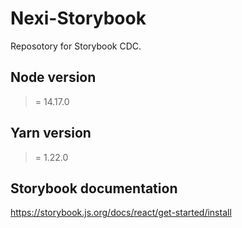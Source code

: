# Nexi-Storybook
Reposotory for Storybook CDC.

## Node version
>= 14.17.0

## Yarn version
>= 1.22.0

## Storybook documentation
https://storybook.js.org/docs/react/get-started/install
